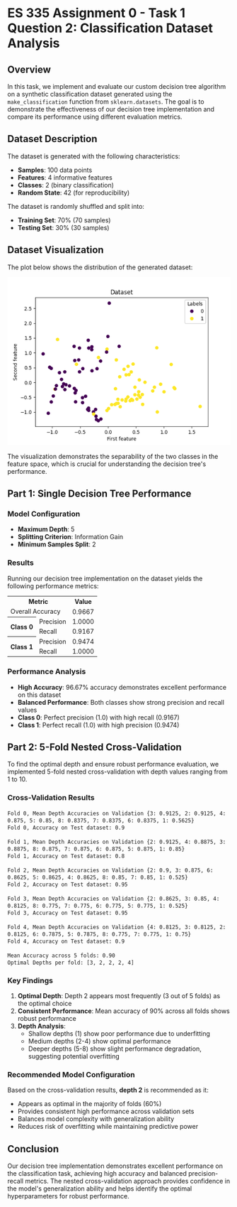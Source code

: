 # ES 335 Assignment 0 - Task 1 Question 2: Classification Dataset Analysis

## Overview
In this task, we implement and evaluate our custom decision tree algorithm on a synthetic classification dataset generated using the `make_classification` function from `sklearn.datasets`. The goal is to demonstrate the effectiveness of our decision tree implementation and compare its performance using different evaluation metrics.

## Dataset Description
The dataset is generated with the following characteristics:
- **Samples**: 100 data points
- **Features**: 4 informative features
- **Classes**: 2 (binary classification)
- **Random State**: 42 (for reproducibility)

The dataset is randomly shuffled and split into:
- **Training Set**: 70% (70 samples)
- **Testing Set**: 30% (30 samples)

## Dataset Visualization
The plot below shows the distribution of the generated dataset:

![Dataset](Asst0_plots/dataset.png)

The visualization demonstrates the separability of the two classes in the feature space, which is crucial for understanding the decision tree's performance.

## Part 1: Single Decision Tree Performance

### Model Configuration
- **Maximum Depth**: 5
- **Splitting Criterion**: Information Gain
- **Minimum Samples Split**: 2

### Results
Running our decision tree implementation on the dataset yields the following performance metrics:

<center>
    <table>
        <tr>
            <th colspan="2">Metric</th>
            <th>Value</th>
        </tr>
        <tr>
            <td colspan="2">Overall Accuracy</td>
            <td>0.9667</td>
        </tr>
        <tr>
            <th rowspan="2">Class 0</th>
            <td>Precision</td>
            <td>1.0000</td>
        </tr>
        <tr>
            <td>Recall</td>
            <td>0.9167</td>
        </tr>
        <tr>
            <th rowspan="2">Class 1</th>
            <td>Precision</td>
            <td>0.9474</td>
        </tr>
        <tr>
            <td>Recall</td>
            <td>1.0000</td>
        </tr>
    </table>
</center>

### Performance Analysis
- **High Accuracy**: 96.67% accuracy demonstrates excellent performance on this dataset
- **Balanced Performance**: Both classes show strong precision and recall values
- **Class 0**: Perfect precision (1.0) with high recall (0.9167)
- **Class 1**: Perfect recall (1.0) with high precision (0.9474)

## Part 2: 5-Fold Nested Cross-Validation

To find the optimal depth and ensure robust performance evaluation, we implemented 5-fold nested cross-validation with depth values ranging from 1 to 10.

### Cross-Validation Results
```
Fold 0, Mean Depth Accuracies on Validation {3: 0.9125, 2: 0.9125, 4: 0.875, 5: 0.85, 8: 0.8375, 7: 0.8375, 6: 0.8375, 1: 0.5625}
Fold 0, Accuracy on Test dataset: 0.9

Fold 1, Mean Depth Accuracies on Validation {2: 0.9125, 4: 0.8875, 3: 0.8875, 8: 0.875, 7: 0.875, 6: 0.875, 5: 0.875, 1: 0.85}
Fold 1, Accuracy on Test dataset: 0.8

Fold 2, Mean Depth Accuracies on Validation {2: 0.9, 3: 0.875, 6: 0.8625, 5: 0.8625, 4: 0.8625, 8: 0.85, 7: 0.85, 1: 0.525}
Fold 2, Accuracy on Test dataset: 0.95

Fold 3, Mean Depth Accuracies on Validation {2: 0.8625, 3: 0.85, 4: 0.8125, 8: 0.775, 7: 0.775, 6: 0.775, 5: 0.775, 1: 0.525}
Fold 3, Accuracy on Test dataset: 0.95

Fold 4, Mean Depth Accuracies on Validation {4: 0.8125, 3: 0.8125, 2: 0.8125, 6: 0.7875, 5: 0.7875, 8: 0.775, 7: 0.775, 1: 0.75}
Fold 4, Accuracy on Test dataset: 0.9

Mean Accuracy across 5 folds: 0.90
Optimal Depths per fold: [3, 2, 2, 2, 4]
```

### Key Findings
1. **Optimal Depth**: Depth 2 appears most frequently (3 out of 5 folds) as the optimal choice
2. **Consistent Performance**: Mean accuracy of 90% across all folds shows robust performance
3. **Depth Analysis**: 
   - Shallow depths (1) show poor performance due to underfitting
   - Medium depths (2-4) show optimal performance
   - Deeper depths (5-8) show slight performance degradation, suggesting potential overfitting

### Recommended Model Configuration
Based on the cross-validation results, **depth 2** is recommended as it:
- Appears as optimal in the majority of folds (60%)
- Provides consistent high performance across validation sets
- Balances model complexity with generalization ability
- Reduces risk of overfitting while maintaining predictive power

## Conclusion
Our decision tree implementation demonstrates excellent performance on the classification task, achieving high accuracy and balanced precision-recall metrics. The nested cross-validation approach provides confidence in the model's generalization ability and helps identify the optimal hyperparameters for robust performance.

